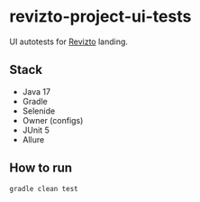 # revizto-project-ui-tests

UI autotests for [Revizto](https://revizto.com/) landing.

## Stack
- Java 17
- Gradle
- Selenide
- Owner (configs)
- JUnit 5
- Allure

## How to run
```bash
gradle clean test
```